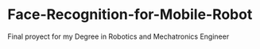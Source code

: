 # Face-Recognition-for-Mobile-Robot
Final proyect for my Degree in Robotics and Mechatronics Engineer
